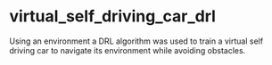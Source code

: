 # virtual_self_driving_car_drl
Using an environment a DRL algorithm was used to train a virtual self driving car to navigate its environment while avoiding obstacles.

